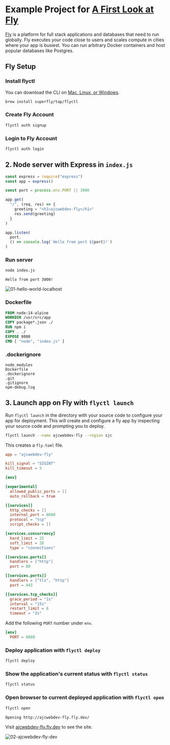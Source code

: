 # Example Project for [A First Look at Fly](https://dev.to/ajcwebdev/a-first-look-at-fly-3a87)

[Fly](https://fly.io/) is a platform for full stack applications and databases that need to run globally. Fly executes your code close to users and scales compute in cities where your app is busiest. You can run arbitrary Docker containers and host popular databases like Postgres.

## Fly Setup

### Install flyctl

You can download the CLI on [Mac, Linux, or Windows](https://fly.io/docs/getting-started/installing-flyctl/).

```bash
brew install superfly/tap/flyctl
```

### Create Fly Account

```bash
flyctl auth signup
```

### Login to Fly Account

```bash
flyctl auth login
```

## 2. Node server with Express in `index.js`

```javascript
const express = require("express")
const app = express()

const port = process.env.PORT || 3000

app.get(
  "/", (req, res) => {
    greeting = "<h1>ajcwebdev-fly</h1>"
    res.send(greeting)
  }
)

app.listen(
  port,
  () => console.log(`Hello from port ${port}!`)
)
```

### Run server

```bash
node index.js
```

```
Hello from port 3000!
```

![01-hello-world-localhost](https://dev-to-uploads.s3.amazonaws.com/uploads/articles/z6dt6up0b24u2gu45fsc.png)

### Dockerfile

```dockerfile
FROM node:14-alpine
WORKDIR /usr/src/app
COPY package*.json ./
RUN npm i
COPY . ./
EXPOSE 8080
CMD [ "node", "index.js" ]
```

### .dockerignore

```
node_modules
Dockerfile
.dockerignore
.git
.gitignore
npm-debug.log
```

## 3. Launch app on Fly with `flyctl launch`

Run `flyctl launch` in the directory with your source code to configure your app for deployment. This will create and configure a fly app by inspecting your source code and prompting you to deploy.

```bash
flyctl launch --name ajcwebdev-fly --region sjc
```

This creates a `fly.toml` file.

```toml
app = "ajcwebdev-fly"

kill_signal = "SIGINT"
kill_timeout = 5

[env]

[experimental]
  allowed_public_ports = []
  auto_rollback = true

[[services]]
  http_checks = []
  internal_port = 8080
  protocol = "tcp"
  script_checks = []

[services.concurrency]
  hard_limit = 25
  soft_limit = 20
  type = "connections"

[[services.ports]]
  handlers = ["http"]
  port = 80

[[services.ports]]
  handlers = ["tls", "http"]
  port = 443

[[services.tcp_checks]]
  grace_period = "1s"
  interval = "15s"
  restart_limit = 6
  timeout = "2s"
```

Add the following `PORT` number under `env`.

```toml
[env]
  PORT = 8080
```

### Deploy application with `flyctl deploy`

```bash
flyctl deploy
```

### Show the application's current status with `flyctl status`

```bash
flyctl status
```

### Open browser to current deployed application with `flyctl open`

```bash
flyctl open
```

```
Opening http://ajcwebdev-fly.fly.dev/
```

Visit [ajcwebdev-fly.fly.dev](http://ajcwebdev-fly.fly.dev/) to see the site.

![02-ajcwebdev-fly-dev](https://dev-to-uploads.s3.amazonaws.com/uploads/articles/c8z7js20jh2r8ld9degx.png)
